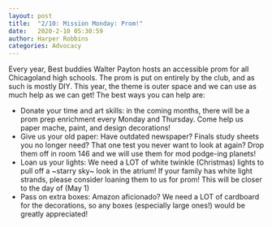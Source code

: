 ```yaml
---
layout: post
title:  "2/10: Mission Monday: Prom!"
date:   2020-2-10 05:30:59
author: Harper Robbins
categories: Advocacy
---
```


Every year, Best buddies Walter Payton hosts an accessible prom for all Chicagoland high schools. The prom is put on entirely by the club, and as such is mostly DIY. This year, the theme is outer space and we can use as much help as we can get! The best ways you can help are:

- Donate your time and art skills: in the coming months, there will be a prom prep enrichment every Monday and Thursday. Come help us paper mache, paint, and design decorations!
- Give us your old paper: Have outdated newspaper? Finals study sheets you no longer need? That one test you never want to look at again? Drop them off in room 146 and we will use them for mod podge-ing planets!
- Loan us your lights: We need a LOT of white twinkle (Christmas) lights to pull off a ~starry sky~ look in the atrium! If your family has white light strands, please consider loaning them to us for prom! This will be closer to the day of (May 1)
- Pass on extra boxes: Amazon aficionado? We need a LOT of cardboard for the decorations, so any boxes (especially large ones!) would be greatly appreciated!

